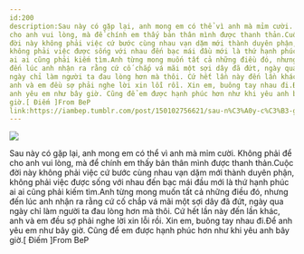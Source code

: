 ```yaml
---
id:200
description:Sau này có gặp lại, anh mong em có thể vì anh mà mỉm cười. Không phải để
cho anh vui lòng, mà để chính em thấy bản thân mình được thanh thản.Cuộc
đời này không phải việc cứ bước cùng nhau vạn dặm mới thành duyên phận,
không phải việc được sống với nhau đến bạc mái đầu mới là thứ hạnh phúc
ai ai cũng phải kiếm tìm.Anh từng mong muốn tất cả những điều đó, nhưng
đến lúc anh nhận ra rằng cứ cố chắp vá mãi một sợi dây đã đứt, ngày qua
ngày chỉ làm người ta đau lòng hơn mà thôi. Cứ hết lần này đến lần khác,
anh và em đều sợ phải nghe lời xin lỗi rồi. Xin em, buông tay nhau đi.Để
anh yêu em như bây giờ. Cũng để em được hạnh phúc hơn như khi yêu anh bây
giờ.[ Điếm ]From BeP
link:https://iambep.tumblr.com/post/150102756621/sau-n%C3%A0y-c%C3%B3-g%E1%BA%B7p-l%E1%BA%A1i-anh-mong-em-c%C3%B3-th%E1%BB%83-v%C3%AC-anh-m%C3%A0
---
```


![](https://64.media.tumblr.com/3a789c80b93876ba1f91bb7a63bcfe3d/tumblr_od5z1iZU6f1u3a9rjo1_500.jpg)

Sau này có gặp lại, anh mong em có thể vì anh mà mỉm cười. Không phải để
cho anh vui lòng, mà để chính em thấy bản thân mình được thanh thản.Cuộc
đời này không phải việc cứ bước cùng nhau vạn dặm mới thành duyên phận,
không phải việc được sống với nhau đến bạc mái đầu mới là thứ hạnh phúc
ai ai cũng phải kiếm tìm.Anh từng mong muốn tất cả những điều đó, nhưng
đến lúc anh nhận ra rằng cứ cố chắp vá mãi một sợi dây đã đứt, ngày qua
ngày chỉ làm người ta đau lòng hơn mà thôi. Cứ hết lần này đến lần khác,
anh và em đều sợ phải nghe lời xin lỗi rồi. Xin em, buông tay nhau đi.Để
anh yêu em như bây giờ. Cũng để em được hạnh phúc hơn như khi yêu anh bây
giờ.[ Điếm ]From BeP